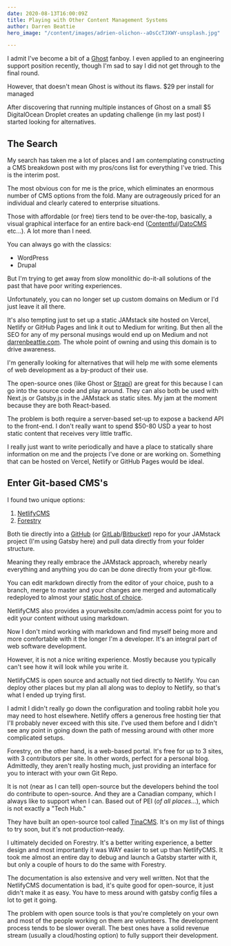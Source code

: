 ```yaml
---
date: 2020-08-13T16:00:09Z
title: Playing with Other Content Management Systems
author: Darren Beattie
hero_image: "/content/images/adrien-olichon--aOsCcTJXWY-unsplash.jpg"

---
```

I admit I've become a bit of a [Ghost](https://ghost.org/ "Ghost") fanboy. I even applied to an engineering support position recently, though I'm sad to say I did not get through to the final round.

However, that doesn't mean Ghost is without its flaws. $29 per install for managed

After discovering that running multiple instances of Ghost on a small $5 DigitalOcean Droplet creates an updating challenge (in my last post) I started looking for alternatives.

## The Search

My search has taken me a lot of places and I am contemplating constructing a CMS breakdown post with my pros/cons list for everything I've tried. This is the interim post.

The most obvious con for me is the price, which eliminates an enormous number of CMS options from the fold. Many are outrageously priced for an individual and clearly catered to enterprise situations.

Those with affordable (or free) tiers tend to be over-the-top, basically, a visual graphical interface for an entire back-end ([Contentful](https://www.contentful.com/ "Contentful")/[DatoCMS](https://www.datocms.com/ "DatoCMS") etc...). A lot more than I need.

You can always go with the classics:

* WordPress
* Drupal

But I'm trying to get away from slow monolithic do-it-all solutions of the past that have poor writing experiences.

Unfortunately, you can no longer set up custom domains on Medium or I'd just leave it all there.

It's also tempting just to set up a static JAMstack site hosted on Vercel, Netlify or GitHub Pages and link it out to Medium for writing. But then all the SEO for any of my personal musings would end up on Medium and not [darrenbeattie.com](https:/darrenbeattie.com "(darrenbeattie.com)"). The whole point of owning and using this domain is to drive awareness.

I'm generally looking for alternatives that will help me with some elements of web development as a by-product of their use.

The open-source ones (like Ghost or [Strapi](https://strapi.io/ "Strapi")) are great for this because I can go into the source code and play around. They can also both be used with Next.js or Gatsby.js in the JAMstack as static sites. My jam at the moment because they are both React-based.

The problem is both require a server-based set-up to expose a backend API to the front-end. I don't really want to spend $50-80 USD a year to host static content that receives very little traffic.

I really just want to write periodically and have a place to statically share information on me and the projects I've done or are working on. Something that can be hosted on Vercel, Netlify or GitHub Pages would be ideal.

## Enter Git-based CMS's

I found two unique options:

1. [NetlifyCMS](https://www.netlifycms.org/ "NetlifyCMS")
2. [Forestry](https://forestry.io/ "Forestry")

Both tie directly into a [GitHub](https://github.com/ "GitHub") (or [GitLab](https://about.gitlab.com/ "GitLab")/[Bitbucket](https://bitbucket.org/product "Bitbucket")) repo for your JAMstack project (I'm using Gatsby here) and pull data directly from your folder structure.

Meaning they really embrace the JAMstack approach, whereby nearly everything and anything you do can be done directly from your git-flow.

You can edit markdown directly from the editor of your choice, push to a branch, merge to master and your changes are merged and automatically redeployed to almost your [static host of choice](https://forestry.io/docs/hosting/ "static host of choice").

NetlifyCMS also provides a yourwebsite.com/admin access point for you to edit your content without using markdown. 

Now I don't mind working with markdown and find myself being more and more comfortable with it the longer I'm a developer. It's an integral part of web software development.

However, it is not a nice writing experience. Mostly because you typically can't see how it will look while you write it.  

NetlifyCMS is open source and actually not tied directly to Netlify. You can deploy other places but my plan all along was to deploy to Netlify, so that's what I ended up trying first.

I admit I didn't really go down the configuration and tooling rabbit hole you may need to host elsewhere. Netlify offers a generous free hosting tier that I'll probably never exceed with this site. I've used them before and I didn't see any point in going down the path of messing around with other more complicated setups.

Forestry, on the other hand, is a web-based portal. It's free for up to 3 sites, with 3 contributors per site. In other words, perfect for a personal blog. Admittedly, they aren't really hosting much, just providing an interface for you to interact with your own Git Repo. 

It is not (near as I can tell) open-source but the developers behind the tool do contribute to open-source. And they are a Canadian company, which I always like to support when I can. Based out of PEI (_of all places..._), which is not exactly a "Tech Hub."

They have built an open-source tool called [TinaCMS](https://tinacms.org/). It's on my list of things to try soon, but it's not production-ready.

I ultimately decided on Forestry. It's a better writing experience, a better design and most importantly it was WAY easier to set up than NetlifyCMS. It took me almost an entire day to debug and launch a Gatsby starter with it, but only a couple of hours to do the same with Forestry.

The documentation is also extensive and very well written. Not that the NetlifyCMS documentation is bad, it's quite good for open-source, it just didn't make it as easy. You have to mess around with gatsby config files a lot to get it going.

The problem with open source tools is that you're completely on your own and most of the people working on them are volunteers. The development process tends to be slower overall. The best ones have a solid revenue stream (usually a cloud/hosting option) to fully support their development.